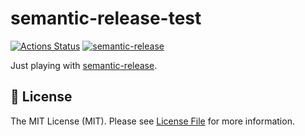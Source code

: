 # semantic-release-test

[![Actions Status](https://github.com/patlux/semantic-release-test/workflows/nodejs/badge.svg)](https://github.com/patlux/semantic-release-test/actions)
[![semantic-release](https://img.shields.io/badge/%20%20%F0%9F%93%A6%F0%9F%9A%80-semantic--release-e10079.svg)](https://github.com/semantic-release/semantic-release)

Just playing with [semantic-release](https://github.com/semantic-release/semantic-release).

## 🔖 License

The MIT License (MIT). Please see [License File](LICENSE.md) for more information.
